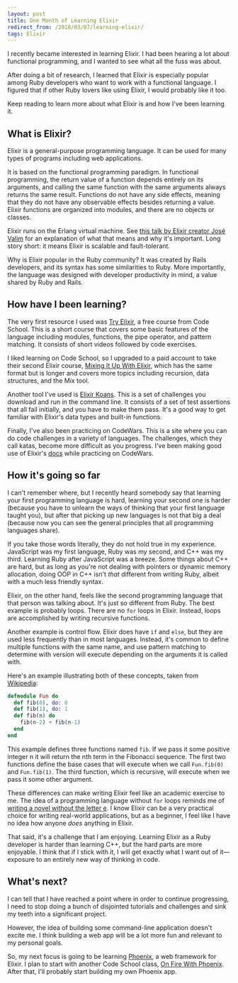 ```yaml
---
layout: post
title: One Month of Learning Elixir
redirect_from: /2018/03/07/learning-elixir/
tags: Elixir
---
```


I recently became interested in learning Elixir. I had been hearing a lot about functional programming, and I wanted to see what all the fuss was about.

After doing a bit of research, I learned that Elixir is especially popular among Ruby developers who want to work with a functional language. I figured that if other Ruby lovers like using Elixir, I would probably like it too.

Keep reading to learn more about what Elixir is and how I've been learning it.

## What is Elixir?

Elixir is a general-purpose programming language. It can be used for many types of programs including web applications.

It is based on the functional programming paradigm. In functional programming, the return value of a function depends entirely on its arguments, and calling the same function with the same arguments always returns the same result. Functions do not have any side effects, meaning that they do not have any observable effects besides returning a value. Elixir functions are organized into modules, and there are no objects or classes.

Elixir runs on the Erlang virtual machine. See [this talk by Elixir creator José Valim](https://vimeo.com/53221562) for an explanation of what that means and why it's important. Long story short: it means Elixir is scalable and fault-tolerant.

Why is Elixir popular in the Ruby community? It was created by Rails developers, and its syntax has some similarities to Ruby. More importantly, the language was designed with developer productivity in mind, a value shared by Ruby and Rails.

## How have I been learning?

The very first resource I used was [Try Elixir](https://www.codeschool.com/courses/try-elixir), a free course from Code School. This is a short course that covers some basic features of the language including modules, functions, the pipe operator, and pattern matching. It consists of short videos followed by code exercises.

I liked learning on Code School, so I upgraded to a paid account to take their second Elixir course, [Mixing It Up With Elixir](https://www.codeschool.com/courses/mixing-it-up-with-elixir), which has the same format but is longer and covers more topics including recursion, data structures, and the Mix tool.

Another tool I've used is [Elixir Koans](http://elixirkoans.io). This is a set of challenges you download and run in the command line. It consists of a set of test assertions that all fail initially, and you have to make them pass. It's a good way to get familiar with Elixir's data types and built-in functions.

Finally, I've also been practicing on CodeWars. This is a site where you can do code challenges in a variety of languages. The challenges, which they call katas, become more difficult as you progress. I've been making good use of Elixir's [docs](https://hexdocs.pm/elixir/) while practicing on CodeWars.

## How it's going so far

I can't remember where, but I recently heard somebody say that learning your first programming language is hard, learning your second one is harder (because you have to unlearn the ways of thinking that your first language taught you), but after that picking up new languages is not that big a deal (because now you can see the general principles that all programming languages share).

If you take those words literally, they do not hold true in my experience. JavaScript was my first language, Ruby was my second, and C++ was my third. Learning Ruby after JavaScript was a breeze. Some things about C++ are hard, but as long as you're not dealing with pointers or dynamic memory allocation, doing OOP in C++ isn't *that* different from writing Ruby, albeit with a much less friendly syntax.

Elixir, on the other hand, feels like the second programming language that that person was talking about. It's just so different from Ruby. The best example is probably loops. There are no `for` loops in Elixir. Instead, loops are accomplished by writing recursive functions.

Another example is control flow. Elixir does have `if` and `else`, but they are used less frequently than in most languages. Instead, it's common to define multiple functions with the same name, and use pattern matching to determine with version will execute depending on the arguments it is called with.

Here's an example illustrating both of these concepts, taken from [Wikipedia](https://en.wikipedia.org/wiki/Elixir_(programming_language)):

```elixir
defmodule Fun do
  def fib(0), do: 0
  def fib(1), do: 1
  def fib(n) do
    fib(n-2) + fib(n-1)  
  end
end
```

This example defines three functions named `fib`. If we pass it some positive integer n it will return the nth term in the Fibonacci sequence. The first two functions define the base cases that will execute when we call `Fun.fib(0)` and `Fun.fib(1)`. The third function, which is recursive, will execute when we pass it some other argument.

These differences can make writing Elixir feel like an academic exercise to me. The idea of a programming language without `for` loops reminds me of [writing a novel without the letter e](https://en.wikipedia.org/wiki/Gadsby_(novel)). I know Elixir can be a very practical choice for writing real-world applications, but as a beginner, I feel like I have no idea how anyone *does* anything in Elixir.

That said, it's a challenge that I am enjoying. Learning Elixir as a Ruby developer is harder than learning C++, but the hard parts are more enjoyable. I think that if I stick with it, I will get exactly what I want out of it&mdash;exposure to an entirely new way of thinking in code.

## What's next?

I can tell that I have reached a point where in order to continue progressing, I need to stop doing a bunch of disjointed tutorials and challenges and sink my teeth into a significant project.

However, the idea of building some command-line application doesn't excite me. I think building a web app will be a lot more fun and relevant to my personal goals.

So, my next focus is going to be learning [Phoenix](http://phoenixframework.org/), a web framework for Elixir. I plan to start with another Code School class, [On Fire With Phoenix](https://www.codeschool.com/courses/on-fire-with-phoenix). After that, I'll probably start building my own Phoenix app.
